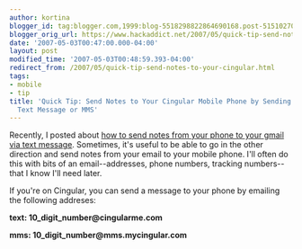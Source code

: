 ```yaml
---
author: kortina
blogger_id: tag:blogger.com,1999:blog-5518298822864690168.post-5151027071999649771
blogger_orig_url: https://www.hackaddict.net/2007/05/quick-tip-send-notes-to-your-cingular.html
date: '2007-05-03T00:47:00.000-04:00'
layout: post
modified_time: '2007-05-03T00:48:59.393-04:00'
redirect_from: /2007/05/quick-tip-send-notes-to-your-cingular.html
tags:
- mobile
- tip
title: 'Quick Tip: Send Notes to Your Cingular Mobile Phone by Sending Email as a
  Text Message or MMS'
---
```


<p>Recently, I posted about <a href="http://hackaddict.blogspot.com/2007/04/quick-tip-easily-post-notes-to-your.html">how to send notes from your phone to your gmail via text message</a>.  Sometimes, it's useful to be able to go in the other direction and send notes from your email to your mobile phone.  I'll often do this with bits of an email--addresses, phone numbers, tracking numbers--that I know I'll need later.</p><p>If you're on Cingular, you can send a message to your phone by emailing the following addreses:</p><p><b>text: 10_digit_number@cingularme.com</b></p><p><b>mms: 10_digit_number@mms.mycingular.com</b></p>